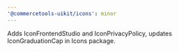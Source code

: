 ```yaml
---
'@commercetools-uikit/icons': minor
---
```


Adds IconFrontendStudio and IconPrivacyPolicy, updates IconGraduationCap in Icons package.
